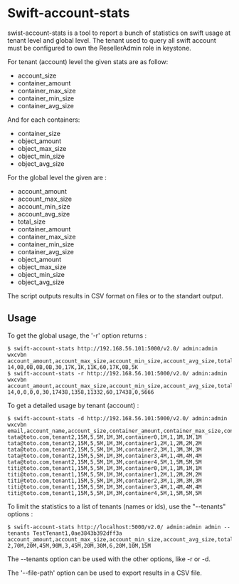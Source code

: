 Swift-account-stats
===================

swist-account-stats is a tool to report a bunch of statistics
on swift usage at tenant level and global level.
The tenant used to query all swift account must be configured
to own the ResellerAdmin role in keystone.

For tenant (account) level the given stats are as follow:

 - account_size
 - container_amount
 - container_max_size
 - container_min_size
 - container_avg_size

And for each containers:

 - container_size
 - object_amount
 - object_max_size
 - object_min_size
 - object_avg_size

For the global level the given are :

- account_amount
- account_max_size
- account_min_size
- account_avg_size
- total_size
- container_amount
- container_max_size
- container_min_size
- container_avg_size
- object_amount
- object_max_size
- object_min_size
- object_avg_size

The script outputs results in CSV format on files or
to the standart output.

Usage
-----

To get the global usage, the '-r' option returns :

    $ swift-account-stats http://192.168.56.101:5000/v2.0/ admin:admin wxcvbn
    account_amount,account_max_size,account_min_size,account_avg_size,total_size,container_amount,container_max_size,container_min_size,container_avg_size,object_amount,object_max_size,object_min_size,object_avg_size
    14,0B,0B,0B,0B,30,17K,1K,11K,60,17K,0B,5K
    $ swift-account-stats -r http://192.168.56.101:5000/v2.0/ admin:admin wxcvbn
    account_amount,account_max_size,account_min_size,account_avg_size,total_size,container_amount,container_max_size,container_min_size,container_avg_size,object_amount,object_max_size,object_min_size,object_avg_size
    14,0,0,0,0,30,17438,1358,11332,60,17438,0,5666

To get a detailed usage by tenant (account) :

    $ swift-account-stats -d http://192.168.56.101:5000/v2.0/ admin:admin wxcvbn
    email,account_name,account_size,container_amount,container_max_size,container_min_size,container_avg_size,container_name,container_size,object_amount,object_max_size,object_min_size,object_avg_size
    tata@toto.com,tenant2,15M,5,5M,1M,3M,container0,1M,1,1M,1M,1M
    tata@toto.com,tenant2,15M,5,5M,1M,3M,container1,2M,1,2M,2M,2M
    tata@toto.com,tenant2,15M,5,5M,1M,3M,container2,3M,1,3M,3M,3M
    tata@toto.com,tenant2,15M,5,5M,1M,3M,container3,4M,1,4M,4M,4M
    tata@toto.com,tenant2,15M,5,5M,1M,3M,container4,5M,1,5M,5M,5M
    titi@toto.com,tenant1,15M,5,5M,1M,3M,container0,1M,1,1M,1M,1M
    titi@toto.com,tenant1,15M,5,5M,1M,3M,container1,2M,1,2M,2M,2M
    titi@toto.com,tenant1,15M,5,5M,1M,3M,container2,3M,1,3M,3M,3M
    titi@toto.com,tenant1,15M,5,5M,1M,3M,container3,4M,1,4M,4M,4M
    titi@toto.com,tenant1,15M,5,5M,1M,3M,container4,5M,1,5M,5M,5M


To limit the statistics to a list of tenants (names or ids), use the "--tenants" options :

    $ swift-account-stats http://localhost:5000/v2.0/ admin:admin admin --tenants TestTenant1,0ae3843b392dff3a
    account_amount,account_max_size,account_min_size,account_avg_size,total_size,container_amount,container_max_size,container_min_size,container_avg_size,object_amount,object_max_size,object_min_size,object_avg_size
    2,70M,20M,45M,90M,3,45M,20M,30M,6,20M,10M,15M

The --tenants option can be used with the other options, like -r or -d.

The '--file-path' option can be used to export results in a CSV file.
